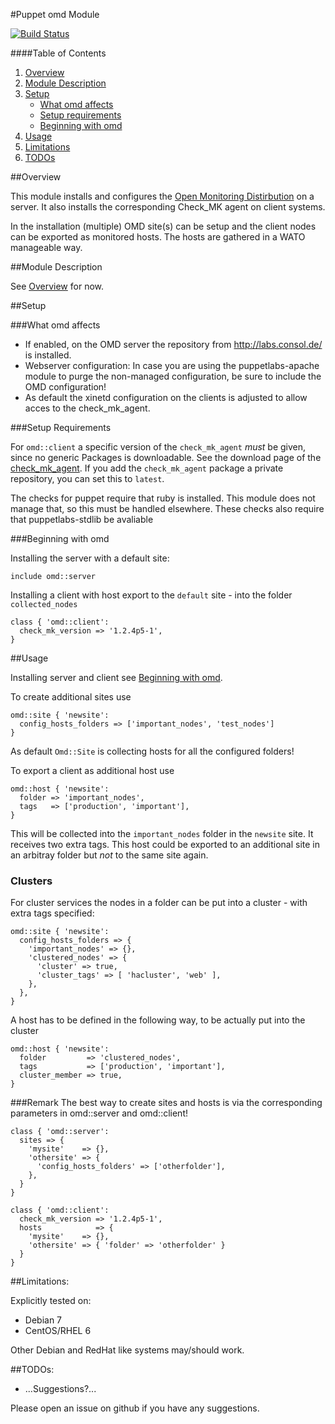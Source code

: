 
#Puppet omd Module

[![Build Status](https://travis-ci.org/fnerdwq/puppet-omd.svg?branch=master)](https://travis-ci.org/fnerdwq/puppet-omd)

####Table of Contents

1. [Overview](#overview)
2. [Module Description](#module-description)
3. [Setup](#setup)
    * [What omd affects](#what-omd-affects)
    * [Setup requirements](#setup-requirements)
    * [Beginning with omd](#beginning-with-omd)
4. [Usage](#usage)
5. [Limitations](#limitations)
6. [TODOs](#TODOs)

##Overview

This module installs and configures the [Open Monitoring
Distirbution](http://omdistro.org/) on a server. It also installs the
corresponding Check\_MK agent on client systems.

In the installation (multiple) OMD site(s) can be setup and the client nodes
can be exported as monitored hosts. The hosts are gathered in a WATO manageable
way.

##Module Description

See [Overview](#overview) for now.

##Setup

###What omd affects

* If enabled, on the OMD server the repository from <http://labs.consol.de/> is installed.
* Webserver configuration: In case you are using the puppetlabs-apache module
  to purge the non-managed configuration, be sure to include the OMD
  configuration!
* As default the xinetd configuration on the clients is adjusted to allow acces
  to the check\_mk\_agent.

###Setup Requirements

For ``omd::client`` a specific version of the ``check_mk_agent`` *must* be given, since no generic Packages is downloadable. See the download page of the [check\_mk\_agent](https://mathias-kettner.de/check_mk_download.html).
If you add the ``check_mk_agent`` package a private repository, you can set this to ``latest``.

The checks for puppet require that ruby is installed. This module does not manage that, so this must be handled elsewhere. These checks also require that puppetlabs-stdlib be avaliable

###Beginning with omd

Installing the server with a default site:
```puppet
include omd::server
```

Installing a client with host export to the ``default`` site  - into the folder
``collected_nodes``
```puppet
class { 'omd::client':
  check_mk_version => '1.2.4p5-1',
}
```

##Usage

Installing server and client see [Beginning with omd](#beginning-with-omd).

To create additional sites use
```puppet
omd::site { 'newsite':
  config_hosts_folders => ['important_nodes', 'test_nodes']
}
```
As default ``Omd::Site`` is collecting hosts for all the configured folders!

To export a client as additional host use
```puppet
omd::host { 'newsite':
  folder => 'important_nodes',
  tags   => ['production', 'important'],
}
```
This will be collected into the ``important_nodes`` folder in the
``newsite`` site. It receives two extra tags. This host could be exported to
an additional site in an arbitray folder but *not* to the same site again.

### Clusters
For cluster services the nodes in a folder can be put into a cluster - with extra tags
specified:
```puppet
omd::site { 'newsite':
  config_hosts_folders => {
    'important_nodes' => {},
    'clustered_nodes' => {
      'cluster' => true,
      'cluster_tags' => [ 'hacluster', 'web' ],
    },
  },
}
```
A host has to be defined in the following way, to be actually put into the cluster
```puppet
omd::host { 'newsite':
  folder         => 'clustered_nodes',
  tags           => ['production', 'important'],
  cluster_member => true,
}
```


###Remark
The best way to create sites and hosts is via the corresponding parameters in
omd::server and omd::client!

```puppet
class { 'omd::server':
  sites => {
    'mysite'    => {},
    'othersite' => {
      'config_hosts_folders' => ['otherfolder'],
    },
  }
}

class { 'omd::client':
  check_mk_version => '1.2.4p5-1',
  hosts            => {
    'mysite'    => {},
    'othersite' => { 'folder' => 'otherfolder' }
  }
}

```

##Limitations:

Explicitly tested on:
* Debian 7
* CentOS/RHEL 6

Other Debian and RedHat like systems may/should work.

##TODOs:

* ...Suggestions?...

Please open an issue on github if you have any suggestions.
